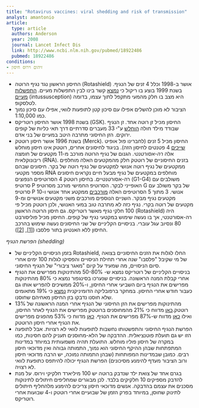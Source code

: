 ```yaml
---
title: "Rotavirus vaccines: viral shedding and risk of transmission"
analyst: amantonio
article:
  type: article
  authors: Anderson
  year: 2008
  journal: Lancet Infect Dis
  link: http://www.ncbi.nlm.nih.gov/pubmed/18922486
  pubmed: 18922486
conditions:
- זיהום וירוס חיסון
---
```


- החיסון הראשון נגד נגיף הרוטה (Rotashield) אושר ב-1998 וכלל 4 זנים של הנגיף. בשנת 1999 בוצע בו ריקול כי [נמצא](https://www.ncbi.nlm.nih.gov/pubmed/11207352) קשר בינו לבין התפשלות מעיים. [התפשלות מעיים](https://he.wikipedia.org/wiki/התפשלות_מעיים) (intussusception) היא מצב בו חלק מהמעי מתקפל לתוך עצמו, בדומה לטלסקופ.
- הציבור לא מוכן להשלים אפילו עם סיכון קטן לתופעות לוואי, אפילו עם סיכון נמוך כמו 1:10,000.
- בשנת 1998 אושר החיסון רוטריקס (GSK). החיסון מכיל זן רוטה אחד. זן הנגיף שבודד מילד חולה [הוחלש](https://www.ncbi.nlm.nih.gov/pubmed/9607059) ע"י 33 מעברים סדרתיים דרך תאי כליות של קופים ירוקים. הזן החיסוני מתרבה היטב במעיים של בני אדם.
- בשנת 1996 אושר חיסון רוטטק (Merck). החיסון מכיל 5 זנים (לחברינו פול אופיט [שייכים](https://patents.justia.com/inventor/paul-offit) 4 פטנטים לחיסון הזה). בניגוד לחיסונים אחרים, רוטטק אינו חיסון מוחלש אלה *רה-אסורטנטי*.
הגנום של נגיף הרוטה מורכב מ-11 מקטעים של חומצה ריבונוקלאית (RNA). בזנים החיסוניים של רוטטק חלק מהמקטעים האלה מוחלפים ממקטעים של נגיף רוטה אנושי למקטעים של נגיף רוטה של בקר. חיסונים שבהם מספר מקטעי RNA מוחלפים במקטעים של נגיף מבעל חיים נקראים חיסונים רה-אסורטנטיים.
בחיסון רוטטק 4 הסרוטיפים הנפוצים (G1-G4) משולבים עם סרוטיפ P האופייני לבקר. הסרוטיפ החמישי מורכב מסרוטיפ G של בקר משולב עם סרוטיפ P אנושי. 3 מתוך 5 הסרוטיפים האלה [מורכבים](https://www.ncbi.nlm.nih.gov/pubmed/23249230) ממקטע אחד אנושי ו-10 מקטעים נגיף מבקר. השניים הנוספים מורכבים משני מקטעים אנושיים ומ-9 מקטעים של רוטה בקרי. נגיף כזה לא מתרבה טוב במעי האנושי, ולכן רוטטק מכיל פי 100 חלקי נגיף מאשר רוטריקס.
גם חיסון הרוטה הראשון (Rotashield) היה רה-אסורטנטי, אך בו נעשה שימוש במקטעי נגיף של קופים.
החיסון מכיל פוליסורבט 80 ונסיוב עגל עוברי.
בניסויים הקליניים של שני החיסונים נעשה שימוש בהרכב החיסון ללא האנטיגן בתור פלסבו ([[1]](https://www.ncbi.nlm.nih.gov/pubmed/16621194/), [[2]](https://www.ncbi.nlm.nih.gov/pubmed/16394298)).

*הפרשת הנגיף (shedding)*
- בזמן הניסויים הקליניים של Rotashield, החלו לגלות את הזנים החיסוניים בצואה של מי שקיבל "פלסבו" שנה אחרי תחילת הניסויים והפסיקו לגלות 100 ימים אחרי סיום הניסויים, מה שמעיד על קיום "מאגר ציבורי" של הנגיף החיסוני.
- בניסויים הקליניים של רוטריקס נמצא ש- 50-80% מהתינוקות מפרישים את הנגיף אחרי קבלת המנה הראשונה. בניסויים שנערכו בסינגפור נמצא כי 80% מהתינוקות מפרישים את הנגיף ביום השביעי אחרי החיסון, ו-20% ממשיכים להפריש אותו גם כעבור חודש אחרי החיסון. במחקר ברפובליקה הדומיניקנית [נמצא](https://www.ncbi.nlm.nih.gov/pubmed/22008819/) כי 19% מתאומים שלא חוסנו נדבקו בזן החיסון מאחיהם שחוסנו.
- 13% מהתינוקות מפרישים את הזן החיסוני של הנגיף אחרי המנה הראשונה של רוטטק.[כאן](https://www.ncbi.nlm.nih.gov/pubmed/21477676) מדווח כי 21% מהמחוסנים ברוטטק מפרישים את הנגיף לאחר החיסון, ואילו [כאן](https://www.ncbi.nlm.nih.gov/pubmed/29149283) מדווח ש-87% מפרישים את הנגיף. [כאן](https://www.ncbi.nlm.nih.gov/pubmed/21856359/) מדווח כי 53% מהפגים מפרישים את הנגיף אחרי חיסון הרוטטק.
- הפרשת הנגיף החיסוני והתפשטותו נחשבות לתופעות לוואי לא רצויות. אבל לתופעה הזו יש גם תועלת פוטנציאלית. ההדבקה של הלא-מחוסנים תעניק להם חסינות, כמו במקרה של חיסון פוליו מוחלש. התועלת תהיה משמעותית במיוחד במדינות המתפתחות שבהן ההיקף החיסוני הוא נמוך, התמותה גבוהה ואין מדוכאי חיסון רבים. כמובן שבמדינות המפותחות (שבהן התמותה נמוכה, יש הרבה מדוכאי חיסון ורוב הציבור מעדף להימנע מסיכונים) הפרשת הנגיף יכולה להיתפס כתופעת לוואי לא רצויה.
- בגרם אחד של צואת ילד שנדבק ברוטה יש 100 מיליארד חלקיקי וירוס. על מנת להדבק מספיקים 10 חלקיקים בלבד. לכן מבוגרים שמחליפים חיתולים לתינוקות מסכנים את עצמם בהדבקה. אנשים מדוכאי חיסון צריכים להימנע מלהחליף חיתולים לתינוק שחוסן, במיוחד בפרק הזמן של שבועיים אחרי רוטטק ו-4 שבועות אחרי רוטריקס.
